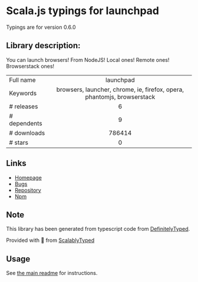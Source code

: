 
# Scala.js typings for launchpad

Typings are for version 0.6.0

## Library description:
You can launch browsers! From NodeJS! Local ones! Remote ones! Browserstack ones!

|                    |                 |
| ------------------ | :-------------: |
| Full name          | launchpad |
| Keywords           | browsers, launcher, chrome, ie, firefox, opera, phantomjs, browserstack |
| # releases         | 6 |
| # dependents       | 9 |
| # downloads        | 786414 |
| # stars            | 0 |

## Links
- [Homepage](https://github.com/bitovi/launchpad)
- [Bugs](https://github.com/bitovi/launchpad/issues)
- [Repository](https://github.com/bitovi/launchpad)
- [Npm](https://www.npmjs.com/package/launchpad)
    


## Note
This library has been generated from typescript code from [DefinitelyTyped](https://definitelytyped.org).

Provided with :purple_heart: from [ScalablyTyped](https://github.com/oyvindberg/ScalablyTyped)

## Usage
See [the main readme](../../readme.md) for instructions.


